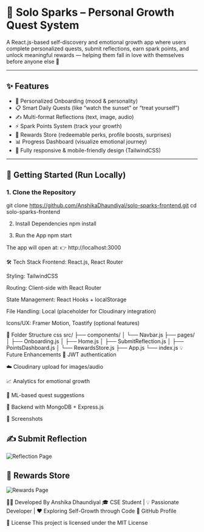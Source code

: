# 🌟 Solo Sparks – Personal Growth Quest System

A React.js-based self-discovery and emotional growth app where users complete personalized quests, submit reflections, earn spark points, and unlock meaningful rewards — helping them fall in love with themselves before anyone else 💖

---

## ✨ Features

- 🧠 Personalized Onboarding (mood & personality)
- 📋 Smart Daily Quests (like “watch the sunset” or “treat yourself”)
- ✍️ Multi-format Reflections (text, image, audio)
- ⚡ Spark Points System (track your growth)
- 🎁 Rewards Store (redeemable perks, profile boosts, surprises)
- 📊 Progress Dashboard (visualize emotional journey)
- 📱 Fully responsive & mobile-friendly design (TailwindCSS)

---

## 🚀 Getting Started (Run Locally)

### 1. Clone the Repository
git clone https://github.com/AnshikaDhaundiyal/solo-sparks-frontend.git
cd solo-sparks-frontend

2. Install Dependencies
npm install

4. Run the App
npm start

The app will open at:
👉 http://localhost:3000

🛠️ Tech Stack
Frontend: React.js, React Router

Styling: TailwindCSS

Routing: Client-side with React Router

State Management: React Hooks + localStorage

File Handling: Local (placeholder for Cloudinary integration)

Icons/UX: Framer Motion, Toastify (optional features)

📂 Folder Structure
css
src/
  ├── components/
  │   └── Navbar.js
  ├── pages/
  │   ├── Onboarding.js
  │   ├── Home.js
  │   ├── SubmitReflection.js
  │   ├── PointsDashboard.js
  │   └── RewardsStore.js
  ├── App.js
  └── index.js
💡 Future Enhancements
🔐 JWT authentication

☁️ Cloudinary upload for images/audio

📈 Analytics for emotional growth

🧠 ML-based quest suggestions

🔄 Backend with MongoDB + Express.js

📸 Screenshots

## ✍️ Submit Reflection
![Reflection Page](./screenshots/submit-reflection.png)

## 🎁 Rewards Store
![Rewards Page](./screenshots/rewards.png)

👩‍💻 Developed By
Anshika Dhaundiyal
🎓 CSE Student | 💡 Passionate Developer | ❤️ Exploring Self-Growth through Code
🔗 GitHub Profile

📄 License
This project is licensed under the MIT License
